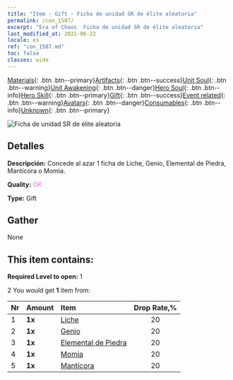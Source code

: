 ```yaml
---
title: "Item - Gift - Ficha de unidad SR de élite aleatoria"
permalink: /con_1587/
excerpt: "Era of Chaos  Ficha de unidad SR de élite aleatoria"
last_modified_at: 2021-06-22
locale: es
ref: "con_1587.md"
toc: false
classes: wide
---
```

 [Materials](/ItemsES/){: .btn .btn--primary}[Artifacts](/ItemsES/Artifacts/){: .btn .btn--success}[Unit Soul](/ItemsES/UnitSoul/){: .btn .btn--warning}[Unit Awakening](/ItemsES/UnitAwakening/){: .btn .btn--danger}[Hero Soul](/ItemsES/HeroSoul/){: .btn .btn--info}[Hero Skill](/ItemsES/HeroSkill/){: .btn .btn--primary}[Gift](/ItemsES/Gift/){: .btn .btn--success}[Event related](/ItemsES/Events/){: .btn .btn--warning}[Avatars](/ItemsES/Avatars/){: .btn .btn--danger}[Consumables](/ItemsES/Consumables/){: .btn .btn--info}[Unknown](/ItemsES/Unknown/){: .btn .btn--primary}

 ![Ficha de unidad SR de élite aleatoria](/images/t/i_907182.png)

## Detalles
 **Descripción:** Concede al azar 1 ficha de Liche, Genio, Elemental de Piedra, Mantícora o Momia.

 **Quality:** <span style="color: #DA70D6">OK</span>

 **Type:** Gift

## Gather

  None

## This item contains:

 **Required Level to open:** 1

 2 You would get **1** item  from:

  | Nr | Amount |     Item    | Drop Rate,% |
  |:---|:-------|:------------|:---------:|
  | 1 |  **1x** | [Liche](/ItemsES/unt_212/) | 20 | 
  | 2 |  **1x** | [Genio](/ItemsES/unt_239/) | 20 | 
  | 3 |  **1x** | [Elemental de Piedra](/ItemsES/unt_266/) | 20 | 
  | 4 |  **1x** | [Momia](/ItemsES/unt_215/) | 20 | 
  | 5 |  **1x** | [Mantícora](/ItemsES/unt_249/) | 20 | 
